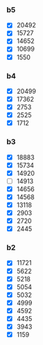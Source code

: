 ### b5
- [x] 20492
- [x] 15727
- [x] 14652
- [x] 10699
- [x] 1550 
### b4
- [x] 20499
- [x] 17362
- [x] 2753
- [x] 2525
- [x] 1712
### b3
- [x] 18883
- [x] 15734
- [x] 14920
- [ ] 14913
- [x] 14656
- [x] 14568
- [x] 13118
- [x] 2903
- [x] 2720
- [x] 2445
### b2
- [x] 11721
- [x] 5622
- [x] 5218
- [x] 5054
- [x] 5032
- [x] 4999
- [x] 4592
- [x] 4435
- [x] 3943
- [x] 1159